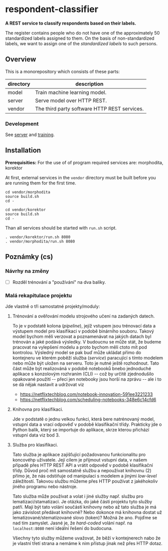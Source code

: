 # respondent-classifier

**A REST service to classify respondents based on their labels.**

The register contains people who do not have one of the approximately 50 standardized labels assigned to them. On the basis of non-standardized labels, we want to assign one of the *standardized labels* to such persons.

## Overview

This is a monorepository which consists of these parts:

|directory|description|
|----|-------|
|model| Train machine learning model.
|server| Serve model over HTTP REST.
|vendor| The third party software HTTP REST services.

### Development

See [server](server/README.md) and [training](training/README.md). 

## Installation

**Prerequisities:** For the use of of program required services are: morphodita, korektor

At first, external services in the `vendor` directory must be built before you are running them for the first time.

```shell
cd vendor/morphodita 
source build.sh
cd -
```

```shell
cd vendor/korektor 
source build.sh
cd -
```

Than all services should be started with `run.sh` script.

```shell
. vendor/korektor/run.sh 8080
. vendor/morphodita/run.sh 8080
```

## Poznámky (cs)

### Návrhy na změny

- [ ] Rozděl trénování a "používání" na dva balíky.

### Malá rekapitulace projektu

Jde vlastně o tři samostatné projekty/moduly:

1. Trénování a ověřování modelu strojového učení na zadaných datech.

   To je v podstatě kolona (*pipeline*), jejíž vstupem jsou trénovací data a výstupem model pro klasifikaci v podobě binárního souboru.
   Takový model bychom měli verzovat a poznamenávat na jakých datach byl trénován a jaké podává výsledky. V budoucnu se může stát, že
   budeme pracovat na vylepšení modelu a proto bychom měli ctoto mít pod kontrolou. Výsledný model se pak buď může ukládat přímo do
   kontejneru ve kterém poběží služba (*service*) paracující s tímto modelem nebo může být uložen na serveru. Toto je nutné ještě
   rozhodnout. Tato část může být realizováná v podobě notebooků bnebo jednoduché aplikace s konzolovým rozhraním (CLI) -- což by
   určitě zjednodušilo opakované použití  -- přeci jen notebooky jsou horší na zprávu -- ale i to se dá nějak nastavit a udržovat viz

   - <https://netflixtechblog.com/notebook-innovation-591ee3221233>
   - <https://netflixtechblog.com/scheduling-notebooks-348e6c14cfd6>

2. Knihovna pro klasifikaci.

   Jde v podstatě o jednu velkou funkci, která bere natrénovaný model, vstupní data a vrací odpověď v podobě klasifikační třídy.
   Prakticky jde o Python balík, který se importuje do aplikace, skrze kterou přichází vstupní data viz bod 3.

3. Služba pro klasifikaci.

   Tato služba je aplikace zajišťující požadovanou funkcionalitu pro koncovéhp uživatele. Její cílem je přijmout vstupní data, v našem případě přes HTTP REST API a
   vrátit odpověď v podobě klasifikační třídy. Důvod proč mít samostatně službu a nepoužívat knihovnu (2) přímo je, že nás odstiňuje od manipulaci s modelem
   a jinými *low-level* záležitostí. Takovou službu můžeme přes HTTP používat z jakéhokoliv jiného programu nebo nástroje.

   Tato služba může používat a volat i jiné služby např. službu pro lematizaci/stamatizaci. Je otázka, do jaké části projektu tyto služby patří.
   Mají být tato volání součástí knihovny nebo až tato služba je má jako závislost předávat knihovně? Nebo dokonce má knihovna dostat už
   lematizované/stematizované slovo (token)? Možná že ano. Pojďme se nad tím zamyslet. Jasné je, že *hard-coded* volání např. na `localhost:8080` není
   ideální řešení do budocuna.

   Všechny tyto služby můžeme uvažovat, že běží v kontejnerech nabo že je vlastní třetí strana a nemáme k nim přístup jinak než přes HTTP dotaz.
